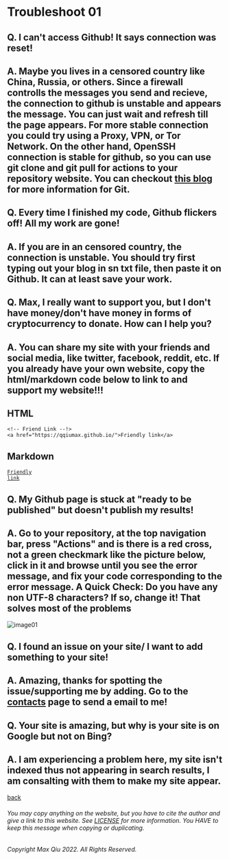 # Troubleshoot 01

## Q. I can't access Github! It says connection was reset!
## A. Maybe you lives in a censored country like China, Russia, or others. Since a firewall controlls the messages you send and recieve, the connection to github is unstable and appears the message. You can just wait and refresh till the page appears. For more stable connection you could try using a Proxy, VPN, or Tor Network. On the other hand, OpenSSH connection is stable for github, so you can use git clone and git pull for actions to your repository website. You can checkout [this blog](https://qqiumax.github.io/blog/controlling-using-git/) for more information for Git.

## Q. Every time I finished my code, Github flickers off! All my work are gone!
## A. If you are in an censored country, the connection is unstable. You should try first typing out your blog in sn txt file, then paste it on Github. It can at least save your work.

## Q. Max, I really want to support you, but I don't have money/don't have money in forms of cryptocurrency to donate. How can I help you?
## A. You can share my site with your friends and social media, like twitter, facebook, reddit, etc. If you already have your own website, copy the html/markdown code below to link to and support my website!!! 

## HTML
    <!-- Friend Link --!>
    <a href="https://qqiumax.github.io/">Friendly link</a>

## Markdown
<code>[Friendly link](https://qqiumax.github.io/)</code>

## Q. My Github page is stuck at "ready to be published" but doesn't publish my results!
## A. Go to your repository, at the top navigation bar, press "Actions" and is there is a red cross, not a green checkmark like the picture below, click in it and browse until you see the error message, and fix your code corresponding to the error message. **A Quick Check: Do you have any non UTF-8 characters? If so, change it! That solves most of the problems**
![image01](https://qqiumax.github.io/blog/troubleshoot1/trouble01.png)

## Q. I found an issue on your site/ I want to add something to your site!
## A. Amazing, thanks for spotting the issue/supporting me by adding. Go to the [contacts](https://qqiumax.github.io/contact/) page to send a email to me!

## Q. Your site is amazing, but why is your site is on Google but not on Bing?
## A. I am experiencing a problem here, my site isn't indexed thus not appearing in search results, I am consalting with them to make my site appear.

[back](https://qqiumax.github.io/blog/)

###### You may copy anything on the website, but you have to cite the author and give a link to this website. See [LICENSE](https://qqiumax.github.io/LICENSE) for more information. You HAVE to keep this message when copying or duplicating.

###### Copyright Max Qiu 2022. All Rights Reserved.